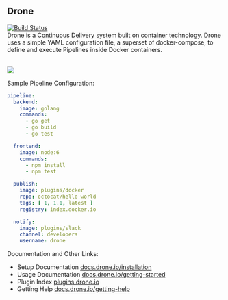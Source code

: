 ## Drone
[![Build Status](https://cloud.drone.io/api/badges/alimy/drone/status.svg)](https://cloud.drone.io/alimy/drone)  
Drone is a Continuous Delivery system built on container technology. Drone uses a simple YAML configuration file, a superset of docker-compose, to define and execute Pipelines inside Docker containers. 

<br/>

<img src="https://github.com/drone/brand/blob/master/screenshots/screenshot_build_success.png" style="max-width:100px;" />

Sample Pipeline Configuration:

```yaml
pipeline:
  backend:
    image: golang
    commands:
      - go get
      - go build
      - go test

  frontend:
    image: node:6
    commands:
      - npm install
      - npm test

  publish:
    image: plugins/docker
    repo: octocat/hello-world
    tags: [ 1, 1.1, latest ]
    registry: index.docker.io

  notify:
    image: plugins/slack
    channel: developers
    username: drone
```

Documentation and Other Links:

* Setup Documentation [docs.drone.io/installation](http://docs.drone.io/installation/)
* Usage Documentation [docs.drone.io/getting-started](http://docs.drone.io/getting-started/)
* Plugin Index [plugins.drone.io](http://plugins.drone.io/)
* Getting Help [docs.drone.io/getting-help](http://docs.drone.io/getting-help/)
